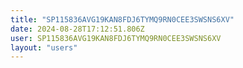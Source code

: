```yaml
---
title: "SP115836AVG19KAN8FDJ6TYMQ9RN0CEE3SWSNS6XV"
date: 2024-08-28T17:12:51.806Z
user: SP115836AVG19KAN8FDJ6TYMQ9RN0CEE3SWSNS6XV
layout: "users"
---
```

    